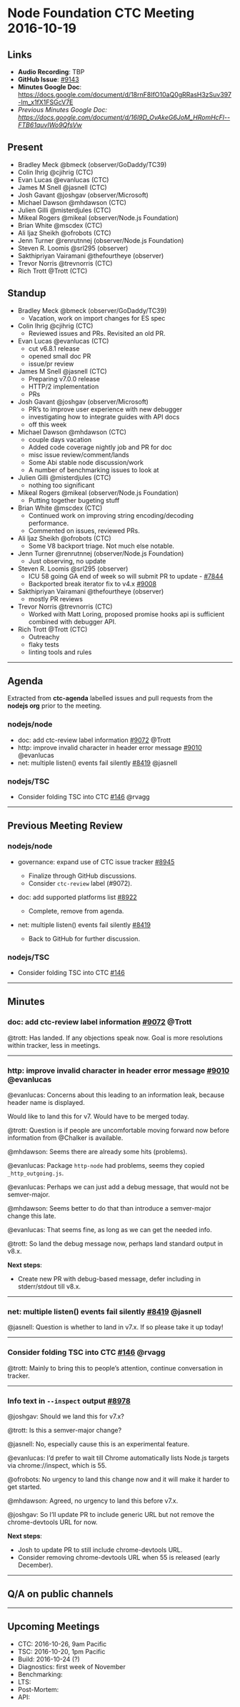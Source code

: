 # Node Foundation CTC Meeting 2016-10-19

## Links

* **Audio Recording**: TBP
* **GitHub Issue**: [#9143](https://github.com/nodejs/node/issues/9143)
* **Minutes Google Doc**: <https://docs.google.com/document/d/18rnF8IfO10aQ0gRRasH3zSuv397-lm_x1fX1FSGcV7E>
* _Previous Minutes Google Doc: <https://docs.google.com/document/d/16l9D_OvAkeG6JoM_HRomHcFl--FTB61quvIWo9QfsVw>_

## Present

* Bradley Meck @bmeck (observer/GoDaddy/TC39)
* Colin Ihrig @cjihrig (CTC)
* Evan Lucas @evanlucas (CTC)
* James M Snell @jasnell (CTC)
* Josh Gavant @joshgav (observer/Microsoft)
* Michael Dawson @mhdawson (CTC)
* Julien Gilli @misterdjules (CTC)
* Mikeal Rogers @mikeal (observer/Node.js Foundation)
* Brian White @mscdex (CTC)
* Ali Ijaz Sheikh @ofrobots (CTC)
* Jenn Turner @renrutnnej (observer/Node.js Foundation)
* Steven R. Loomis @srl295 (observer)
* Sakthipriyan Vairamani @thefourtheye (observer)
* Trevor Norris @trevnorris (CTC)
* Rich Trott @Trott (CTC)

## Standup

* Bradley Meck @bmeck (observer/GoDaddy/TC39)
  * Vacation, work on import changes for ES spec
* Colin Ihrig @cjihrig (CTC)
  * Reviewed issues and PRs. Revisited an old PR.
* Evan Lucas @evanlucas (CTC)
  * cut v6.8.1 release
  * opened small doc PR
  * issue/pr review
* James M Snell @jasnell (CTC)
  * Preparing v7.0.0 release
  * HTTP/2 implementation
  * PRs
* Josh Gavant @joshgav (observer/Microsoft)
  * PR’s to improve user experience with new debugger
  * investigating how to integrate guides with API docs
  * off this week
* Michael Dawson @mhdawson (CTC)
  * couple days vacation
  * Added code coverage nightly job and PR for doc
  * misc issue review/comment/lands
  * Some Abi stable node discussion/work
  * A number of benchmarking issues to look at
* Julien Gilli @misterdjules (CTC)
  * nothing too significant
* Mikeal Rogers @mikeal (observer/Node.js Foundation)
  * Putting together bugeting stuff
* Brian White @mscdex (CTC)
  * Continued work on improving string encoding/decoding
  performance.
  * Commented on issues, reviewed PRs.
* Ali Ijaz Sheikh @ofrobots (CTC)
  * Some V8 backport triage. Not much else notable.
* Jenn Turner @renrutnnej (observer/Node.js Foundation)
  * Just observing, no update
* Steven R. Loomis @srl295 (observer)
  * ICU 58 going GA  end of week so will submit PR to update - [#7844](https://github.com/nodejs/node/issues/7844)
  * Backported break iterator fix to v4.x [#9008](https://github.com/nodejs/node/pull/9008)
* Sakthipriyan Vairamani @thefourtheye (observer)
  * mostly PR reviews
* Trevor Norris @trevnorris (CTC)
  * Worked with Matt Loring, proposed promise hooks api is
  sufficient combined with debugger API.
* Rich Trott @Trott (CTC)
  * Outreachy
  * flaky tests
  * linting tools and rules

---

## Agenda

Extracted from **ctc-agenda** labelled issues and pull requests from the **nodejs org** prior to the meeting.

### nodejs/node

* doc: add ctc-review label information [#9072](https://github.com/nodejs/node/pull/9072) @Trott
* http: improve invalid character in header error message [#9010](https://github.com/nodejs/node/pull/9010) @evanlucas
* net: multiple listen() events fail silently [#8419](https://github.com/nodejs/node/pull/8419) @jasnell

### nodejs/TSC

* Consider folding TSC into CTC [#146](https://github.com/nodejs/TSC/issues/146) @rvagg


---

## Previous Meeting Review

### nodejs/node

* governance: expand use of CTC issue tracker [#8945](https://github.com/nodejs/node/pull/8945)

    * Finalize through GitHub discussions.
    * Consider `ctc-review` label (#9072).

* doc: add supported platforms list [#8922](https://github.com/nodejs/node/pull/8922)

    * Complete, remove from agenda.

* net: multiple listen() events fail silently [#8419](https://github.com/nodejs/node/pull/8419)

    * Back to GitHub for further discussion.

### nodejs/TSC

* Consider folding TSC into CTC [#146](https://github.com/nodejs/TSC/issues/146)

---

## Minutes

### doc: add ctc-review label information [#9072](https://github.com/nodejs/node/pull/9072) @Trott

@trott: Has landed. If any objections speak now. Goal is more resolutions within tracker, less in meetings.

---

### http: improve invalid character in header error message [#9010](https://github.com/nodejs/node/pull/9010) @evanlucas

@evanlucas: Concerns about this leading to an information leak, because header name is displayed.

Would like to land this for v7. Would have to be merged today.

@trott: Question is if people are uncomfortable moving forward now before information from @Chalker is available.

@mhdawson: Seems there are already some hits (problems).

@evanlucas: Package `http-node` had problems, seems they copied `_http_outgoing.js`.

@evanlucas: Perhaps we can just add a debug message, that would not be semver-major.

@mhdawson: Seems better to do that than introduce a semver-major change this late.

@evanlucas: That seems fine, as long as we can get the needed info.

@trott: So land the debug message now, perhaps land standard output in v8.x.

**Next steps**:

* Create new PR with debug-based message, defer including in stderr/stdout till v8.x.

---

### net: multiple listen() events fail silently [#8419](https://github.com/nodejs/node/pull/8419) @jasnell

@jasnell: Question is whether to land in v7.x. If so please take it up today!

---

### Consider folding TSC into CTC [#146](https://github.com/nodejs/TSC/issues/146) @rvagg

@trott: Mainly to bring this to people’s attention, continue conversation in tracker.

---

### Info text in `--inspect` output [#8978](https://github.com/nodejs/node/pull/8978)

@joshgav: Should we land this for v7.x?

@trott: Is this a semver-major change?

@jasnell: No, especially cause this is an experimental feature.

@evanlucas: I’d prefer to wait till Chrome automatically lists Node.js targets via chrome://inspect, which is 55.

@ofrobots: No urgency to land this change now and it will make it harder to get started.

@mhdawson: Agreed, no urgency to land this before v7.x.

@joshgav: So I’ll update PR to include generic URL but not remove the chrome-devtools URL for now.

**Next steps**:

* Josh to update PR to still include chrome-devtools URL.
* Consider removing chrome-devtools URL when 55 is released (early December).

---

## Q/A on public channels


---

## Upcoming Meetings

* CTC: 2016-10-26, 9am Pacific
* TSC: 2016-10-20, 1pm Pacific
* Build: 2016-10-24 (?)
* Diagnostics: first week of November
* Benchmarking:
* LTS:
* Post-Mortem:
* API:
